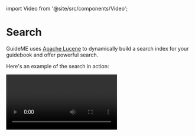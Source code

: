 
import Video from '@site/src/components/Video';

# Search

GuideME uses [Apache Lucene](https://lucene.apache.org/) to dynamically build a search index 
for your guidebook and offer powerful search.

Here's an example of the search in action:

<Video src="guide-search.mp4" />

Language-specific search rules are supported for the following Minecraft language codes, falling back to english if 
a translated language not in the following list is encountered:

- ar_sa
- bg_bg
- pt_br
- en_us
- de_de
- ca_es
- zh_cn
- zh_hk
- zh_tw
- ja_jp
- ko_kr
- cs_cz
- da_dk
- el_gr
- es_es
- fa_ir
- fi_fi
- fr_fr
- ga_ie
- hi_in
- hu_hu
- it_it
- nl_nl
- no_no
- pt_pt
- ro_ro
- ru_ru
- sv_se
- tr_tr
